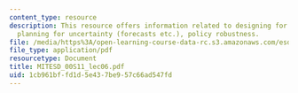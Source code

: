 ```yaml
---
content_type: resource
description: This resource offers information related to designing for flexibility;
  planning for uncertainty (forecasts etc.), policy robustness.
file: /media/https%3A/open-learning-course-data-rc.s3.amazonaws.com/esd-00-introduction-to-engineering-systems-spring-2011/1cb961bffd1d5e437be957c66ad547fd_MITESD_00S11_lec06.pdf
file_type: application/pdf
resourcetype: Document
title: MITESD_00S11_lec06.pdf
uid: 1cb961bf-fd1d-5e43-7be9-57c66ad547fd
---
```

